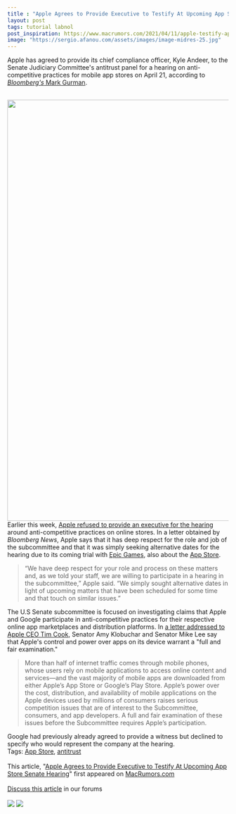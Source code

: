 ```yaml
---
title : "Apple Agrees to Provide Executive to Testify At Upcoming App Store Senate Hearing"
layout: post
tags: tutorial labnol
post_inspiration: https://www.macrumors.com/2021/04/11/apple-testify-app-store-senate-hearing/
image: "https://sergio.afanou.com/assets/images/image-midres-25.jpg"
---
```


Apple has agreed to provide its chief compliance officer, Kyle Andeer, to the Senate Judiciary Committee's antitrust panel for a hearing on anti-competitive practices for mobile app stores on April 21, according to <a href="https://www.bloomberg.com/news/articles/2021-04-11/apple-makes-top-executive-available-at-senate-app-store-hearing"><em>Bloomberg's</em> Mark Gurman</a>.
<br/>

<br/>
<img src="https://images.macrumors.com/article-new/2020/12/app-store-blue-banner.jpg" alt="" width="1600" height="957" class="aligncenter size-full wp-image-776387" />
<br/>
Earlier this week, <a href="https://www.macrumors.com/2021/04/09/apple-refuses-to-testify-in-app-store-hearing/">Apple refused to provide an executive for the hearing</a> around anti-competitive practices on online stores. In a letter obtained by <em>Bloomberg News</em>, Apple says that it has deep respect for the role and job of the subcommittee and that it was simply seeking alternative dates for the hearing due to its coming trial with <a href="https://www.macrumors.com/guide/epic-games/">Epic Games</a>, also about the <a href="https://www.macrumors.com/guide/app-store/">App Store</a>.<blockquote>“We have deep respect for your role and process on these matters and, as we told your staff, we are willing to participate in a hearing in the subcommittee,” Apple said. “We simply sought alternative dates in light of upcoming matters that have been scheduled for some time and that touch on similar issues.”</blockquote>The U.S Senate subcommittee is focused on investigating claims that Apple and Google participate in anti-competitive practices for their respective online app marketplaces and distribution platforms. In <a href="https://www.klobuchar.senate.gov/public/_cache/files/6/e/6e3e8f7c-adf3-4f0a-ae4d-429ebdee5e7b/EBBA9ECB053293C7011FBA308652C607.2021.04.09-ltr-to-tcook-apple.pdf">a letter addressed to Apple CEO Tim Cook</a>, Senator Amy Klobuchar and Senator Mike Lee say that Apple's control and power over apps on its device warrant a "full and fair examination."<blockquote>More than half of internet traffic comes through mobile phones, whose users rely on mobile applications to access online content and services—and the vast majority of mobile apps are downloaded from either Apple’s &zwnj;App Store&zwnj; or Google’s Play Store. Apple’s power over the cost, distribution, and availability of mobile applications on the Apple devices used by millions of consumers raises serious competition issues that are of interest to the Subcommittee, consumers, and app developers. A full and fair examination of these issues before the Subcommittee requires Apple’s participation.</blockquote>Google had previously already agreed to provide a witness but declined to specify who would represent the company at the hearing.<div class="linkback">Tags: <a href="https://www.macrumors.com/guide/app-store/">App Store</a>, <a href="https://www.macrumors.com/guide/antitrust/">antitrust</a></div><br/>This article, &quot;<a href="https://www.macrumors.com/2021/04/11/apple-testify-app-store-senate-hearing/">Apple Agrees to Provide Executive to Testify At Upcoming App Store Senate Hearing</a>&quot; first appeared on <a href="https://www.macrumors.com">MacRumors.com</a><br/><br/><a href="https://forums.macrumors.com/threads/apple-agrees-to-provide-executive-to-testify-at-upcoming-app-store-senate-hearing.2291372/">Discuss this article</a> in our forums<br/><br/><div class="feedflare">
<a href="http://feeds.macrumors.com/~ff/MacRumors-All?a=QI27iTkBBg0:Cx_5O5naxsw:6W8y8wAjSf4"><img src="http://feeds.feedburner.com/~ff/MacRumors-All?d=6W8y8wAjSf4" border="0"></img></a> <a href="http://feeds.macrumors.com/~ff/MacRumors-All?a=QI27iTkBBg0:Cx_5O5naxsw:qj6IDK7rITs"><img src="http://feeds.feedburner.com/~ff/MacRumors-All?d=qj6IDK7rITs" border="0"></img></a>
</div><img src="http://feeds.feedburner.com/~r/MacRumors-All/~4/QI27iTkBBg0" height="1" width="1" alt=""/>
